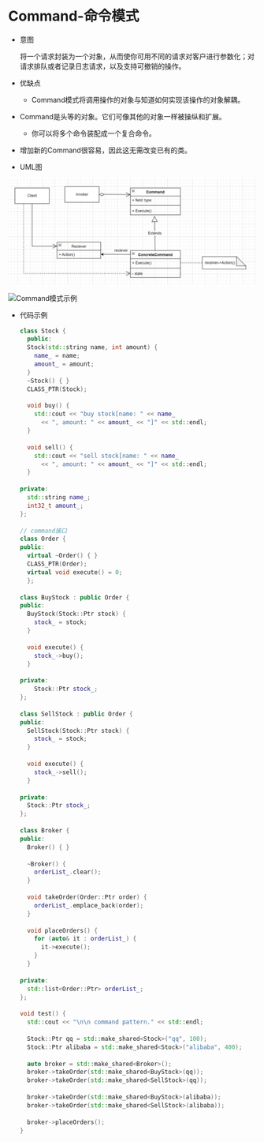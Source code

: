# Command-命令模式

- 意图

  将一个请求封装为一个对象，从而使你可用不同的请求对客户进行参数化；对请求排队或者记录日志请求，以及支持可撤销的操作。

- 优缺点

  - Command模式将调用操作的对象与知道如何实现该操作的对象解耦。

- Command是头等的对象。它们可像其他的对象一样被操纵和扩展。

  - 你可以将多个命令装配成一个复合命令。

- 增加新的Command很容易，因此这无需改变已有的类。

- UML图

![Command模式](..\img\Command.png)

![Command模式示例](E:\lemon19900815\misc\gof-sample\img\Command-Stock.png)

- 代码示例

  ```c++
  class Stock {
    public:
    Stock(std::string name, int amount) {
      name_ = name;
      amount_ = amount;
    }
    ~Stock() { }
    CLASS_PTR(Stock);
  
    void buy() {
      std::cout << "buy stock[name: " << name_
        << ", amount: " << amount_ << "]" << std::endl;
    }
  
    void sell() {
      std::cout << "sell stock[name: " << name_
        << ", amount: " << amount_ << "]" << std::endl;
    }
  
  private:
    std::string name_;
    int32_t amount_;
  };
  
  // command接口
  class Order {
  public:
    virtual ~Order() { }
    CLASS_PTR(Order);
    virtual void execute() = 0;
    };
  
  class BuyStock : public Order {
  public:
    BuyStock(Stock::Ptr stock) {
      stock_ = stock;
    }
  
    void execute() {
      stock_->buy();
    }
  
  private:
      Stock::Ptr stock_;
  };
  
  class SellStock : public Order {
  public:
    SellStock(Stock::Ptr stock) {
      stock_ = stock;
    }
  
    void execute() {
      stock_->sell();
    }
  
  private:
    Stock::Ptr stock_;
  };
  
  class Broker {
  public:
    Broker() { }
  
    ~Broker() {
      orderList_.clear();
    }
  
    void takeOrder(Order::Ptr order) {
      orderList_.emplace_back(order);
    }
  
    void placeOrders() {
      for (auto& it : orderList_) {
        it->execute();
      }
    }
  
  private:
    std::list<Order::Ptr> orderList_;
  };
  
  void test() {
    std::cout << "\n\n command pattern." << std::endl;
  
    Stock::Ptr qq = std::make_shared<Stock>("qq", 100);
    Stock::Ptr alibaba = std::make_shared<Stock>("alibaba", 400);
  
    auto broker = std::make_shared<Broker>();
    broker->takeOrder(std::make_shared<BuyStock>(qq));
    broker->takeOrder(std::make_shared<SellStock>(qq));
  
    broker->takeOrder(std::make_shared<BuyStock>(alibaba));
    broker->takeOrder(std::make_shared<SellStock>(alibaba));
  
    broker->placeOrders();
  }
  ```

  